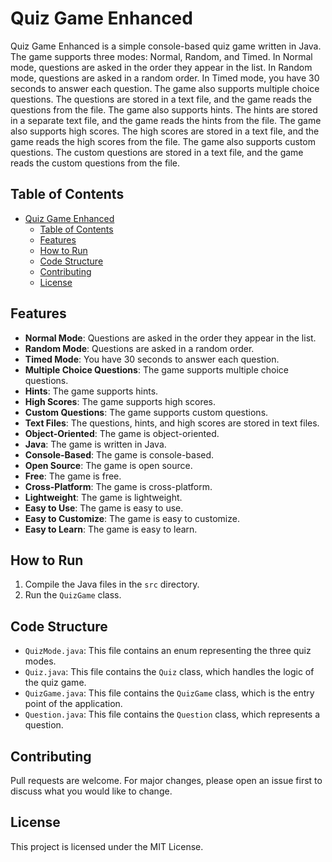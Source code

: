 # Quiz Game Enhanced

Quiz Game Enhanced is a simple console-based quiz game written in Java. The game supports three modes: Normal, Random,
and Timed. In Normal mode, questions are asked in the order they appear in the list. In Random mode, questions are asked
in a random order. In Timed mode, you have 30 seconds to answer each question. The game also supports multiple choice
questions. The questions are stored in a text file, and the game reads the questions from the file. The game also
supports
hints. The hints are stored in a separate text file, and the game reads the hints from the file. The game also supports
high scores. The high scores are stored in a text file, and the game reads the high scores from the file. The game also
supports custom questions. The custom questions are stored in a text file, and the game reads the custom questions from
the file.

## Table of Contents

- [Quiz Game Enhanced](#quiz-game-enhanced)
    - [Table of Contents](#table-of-contents)
    - [Features](#features)
    - [How to Run](#how-to-run)
    - [Code Structure](#code-structure)
    - [Contributing](#contributing)
    - [License](#license)

## Features

- **Normal Mode**: Questions are asked in the order they appear in the list.
- **Random Mode**: Questions are asked in a random order.
- **Timed Mode**: You have 30 seconds to answer each question.
- **Multiple Choice Questions**: The game supports multiple choice questions.
- **Hints**: The game supports hints.
- **High Scores**: The game supports high scores.
- **Custom Questions**: The game supports custom questions.
- **Text Files**: The questions, hints, and high scores are stored in text files.
- **Object-Oriented**: The game is object-oriented.
- **Java**: The game is written in Java.
- **Console-Based**: The game is console-based.
- **Open Source**: The game is open source.
- **Free**: The game is free.
- **Cross-Platform**: The game is cross-platform.
- **Lightweight**: The game is lightweight.
- **Easy to Use**: The game is easy to use.
- **Easy to Customize**: The game is easy to customize.
- **Easy to Learn**: The game is easy to learn.

## How to Run

1. Compile the Java files in the `src` directory.
2. Run the `QuizGame` class.

## Code Structure

- `QuizMode.java`: This file contains an enum representing the three quiz modes.
- `Quiz.java`: This file contains the `Quiz` class, which handles the logic of the quiz game.
- `QuizGame.java`: This file contains the `QuizGame` class, which is the entry point of the application.
- `Question.java`: This file contains the `Question` class, which represents a question.

## Contributing

Pull requests are welcome. For major changes, please open an issue first to discuss what you would like to change.

## License

This project is licensed under the MIT License.